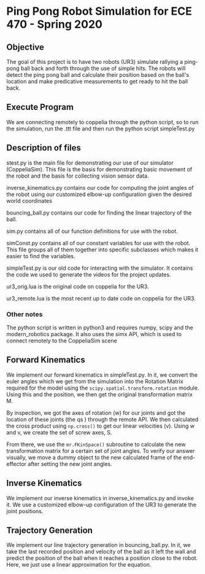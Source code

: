 # Ping Pong Robot Simulation for ECE 470 - Spring 2020

## Objective
The goal of this project is to have two robots (UR3) simulate rallying a ping-pong ball back and forth through the use of simple hits. The robots will detect the ping pong ball and calculate their position based on the ball's location and make predicative measurements to get ready to hit the ball back.

## Execute Program
We are connecting remotely to coppelia through the python script, so to run the simulation, run the .ttt file and then run the python script simpleTest.py

## Description of files
stest.py is the main file for demonstrating our use of our simulator (CoppeliaSim). This file is the basis for demonstrating basic movement of the robot and the basis for collecting vision sensor data. 

inverse_kinematics.py contains our code for computing the joint angles of the robot using our customized elbow-up configuration given the desired world coordinates

bouncing_ball.py contains our code for finding the linear trajectory of the ball.

sim.py contains all of our function definitions for use with the robot. 

simConst.py contains all of our constant variables for use with the robot. This file groups all of them together into specific subclasses which makes it easier to find the variables.

simpleTest.py is our old code for interacting with the simulator. It contains the code we used to generate the videos for the project updates. 

ur3_orig.lua is the original code on coppelia for the UR3.

ur3_remote.lua is the most recent up to date code on coppelia for the UR3.

### Other notes
The python script is written in python3 and requires numpy, scipy and the modern_robotics package. It also uses the simx API, which is used to connect remotely to the CoppeliaSim scene

## Forward Kinematics
We implement our forward kinematics in simpleTest.py. In it, we convert the euler angles which we get from the simulation into the Rotation Matrix required for the model using the `scipy.spatial.transform.rotation` module. Using this and the position, we then get the original transformation matrix M. 

By inspection, we got the axes of rotation (w) for our joints and got the location of these joints (the qs ) through the remote API. We then calculated the cross product using `np.cross()` to get our linear velocities (v). Using w and v, we create the set of screw axes, S. 

From there, we use the `mr.FKinSpace()` subroutine to calculate the new transformation matrix for a certain set of joint angles. To verify our answer visually, we move a dummy object to the new calculated frame of the end-effector after setting the new joint angles. 

## Inverse Kinematics

We implement our inverse kinematics in inverse_kinematics.py and invoke it. We use a customized elbow-up configuration of the UR3 to generate the joint positions. 

## Trajectory Generation

We implement our line trajectory generation in bouncing_ball.py. In it, we take the last recorded position and velocity of the ball as it left the wall and predict the position of the ball when it reaches a position close to the robot. Here, we just use a linear approximation for the equation. 
